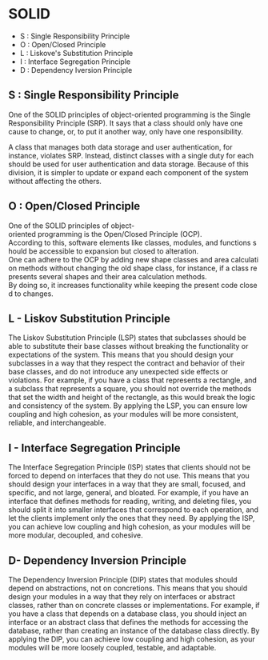 # SOLID
- S : Single Responsibility Principle 
- O : Open/Closed Principle
- L : Liskove's Substitution Principle 
- I : Interface Segregation Principle
- D : Dependency Iversion Principle
## S : Single Responsibility Principle 
One of the SOLID principles of object-oriented programming is the Single Responsibility Principle (SRP). It says that a class should only have one cause to change, or, to put it another way, only have one responsibility.

A class that manages both data storage and user authentication, for instance, violates SRP. Instead, distinct classes with a single duty for each should be used for user authentication and data storage. Because of this division, it is simpler to update or expand each component of the system without affecting the others.

## O : Open/Closed Principle
One of the SOLID principles of object-oriented programming is the Open/Closed Principle (OCP). According to this, software elements like classes, modules, and functions should be accessible to expansion but closed to alteration. One can adhere to the OCP by adding new shape classes and area calculation methods without changing the old shape class, for instance, if a class represents several shapes and their area calculation methods. By doing so, it increases functionality while keeping the present code closed to changes.

## L - Liskov Substitution Principle
The Liskov Substitution Principle (LSP) states that subclasses should be able to substitute their base classes without breaking the functionality or expectations of the system. This means that you should design your subclasses in a way that they respect the contract and behavior of their base classes, and do not introduce any unexpected side effects or violations. For example, if you have a class that represents a rectangle, and a subclass that represents a square, you should not override the methods that set the width and height of the rectangle, as this would break the logic and consistency of the system. By applying the LSP, you can ensure low coupling and high cohesion, as your modules will be more consistent, reliable, and interchangeable.

## I - Interface Segregation Principle

The Interface Segregation Principle (ISP) states that clients should not be forced to depend on interfaces that they do not use. This means that you should design your interfaces in a way that they are small, focused, and specific, and not large, general, and bloated. For example, if you have an interface that defines methods for reading, writing, and deleting files, you should split it into smaller interfaces that correspond to each operation, and let the clients implement only the ones that they need. By applying the ISP, you can achieve low coupling and high cohesion, as your modules will be more modular, decoupled, and cohesive.

## D- Dependency Inversion Principle

The Dependency Inversion Principle (DIP) states that modules should depend on abstractions, not on concretions. This means that you should design your modules in a way that they rely on interfaces or abstract classes, rather than on concrete classes or implementations. For example, if you have a class that depends on a database class, you should inject an interface or an abstract class that defines the methods for accessing the database, rather than creating an instance of the database class directly. By applying the DIP, you can achieve low coupling and high cohesion, as your modules will be more loosely coupled, testable, and adaptable.
